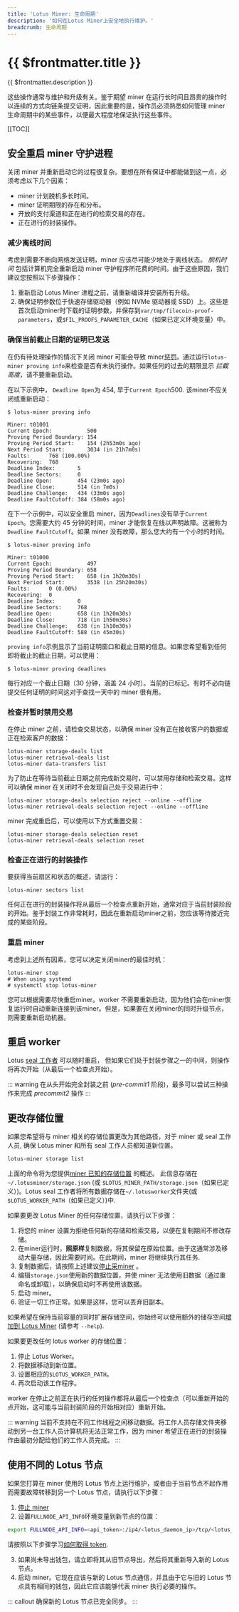 ```yaml
---
title: 'Lotus Miner: 生命周期'
description: '如何在Lotus Miner上安全地执行维护。'
breadcrumb: 生命周期
---
```


# {{ $frontmatter.title }}

{{ $frontmatter.description }}

这些操作通常与维护和升级有关。鉴于期望 miner 在运行长时间且昂贵的操作时以连续的方式向链条提交证明，因此重要的是，操作员必须熟悉如何管理 miner 生命周期中的某些事件，以便最大程度地保证执行这些事件。

[[TOC]]

## 安全重启 miner 守护进程

关闭 miner 并重新启动它的过程很复杂。要想在所有保证中都能做到这一点，必须考虑以下几个因素：

- miner 计划脱机多长时间。
- miner 证明期限的存在和分布。
- 开放的支付渠道和正在进行的检索交易的存在。
- 正在进行的封装操作。

### 减少离线时间

考虑到需要不断向网络发送证明，miner 应该尽可能少地处于离线状态。 _脱机时间_ 包括计算机完全重新启动 miner 守护程序所花费的时间。由于这些原因，我们建议您按照以下步骤操作：

1. 重新启动 Lotus Miner 进程之前，请重新编译并安装所有升级。
1. 确保证明参数位于快速存储驱动器（例如 NVMe 驱动器或 SSD）上。这些是首次启动miner时下载的证明参数，并保存到`var/tmp/filecoin-proof-parameters`，或`$FIL_PROOFS_PARAMETER_CACHE`（如果已定义环境变量）中。

### 确保当前截止日期的证明已发送

在仍有待处理操作的情况下关闭 miner 可能会导致 miner[惩罚](../slashing.md)。通过运行`lotus-miner proving info`来检查是否有未执行操作。如果任何的过去的期限显示 _拦截高度_，请不要重新启动。

在以下示例中， `Deadline Open`为 454, 早于`Current Epoch`500. 该miner不应关闭或重新启动：

```shell
$ lotus-miner proving info

Miner: t01001
Current Epoch:           500
Proving Period Boundary: 154
Proving Period Start:    154 (2h53m0s ago)
Next Period Start:       3034 (in 21h7m0s)
Faults:      768 (100.00%)
Recovering:  768
Deadline Index:       5
Deadline Sectors:     0
Deadline Open:        454 (23m0s ago)
Deadline Close:       514 (in 7m0s)
Deadline Challenge:   434 (33m0s ago)
Deadline FaultCutoff: 384 (58m0s ago)
```

在下一个示例中，可以安全重启 miner，因为`Deadlines`没有早于`Current Epoch`。您需要大约 45 分钟的时间，miner 才能恢复在线以声明故障。这被称为`Deadline FaultCutoff`。如果 miner 没有故障，那么您大约有一个小时的时间。

```shell
$ lotus-miner proving info

Miner: t01000
Current Epoch:           497
Proving Period Boundary: 658
Proving Period Start:    658 (in 1h20m30s)
Next Period Start:       3538 (in 25h20m30s)
Faults:      0 (0.00%)
Recovering:  0
Deadline Index:       0
Deadline Sectors:     768
Deadline Open:        658 (in 1h20m30s)
Deadline Close:       718 (in 1h50m30s)
Deadline Challenge:   638 (in 1h10m30s)
Deadline FaultCutoff: 588 (in 45m30s)
```

`proving info`示例显示了当前证明窗口和截止日期的信息。如果您希望看到任何即将截止的截止日期，可以使用：

```shell
$ lotus-miner proving deadlines
```

每行对应一个截止日期（30 分钟，涵盖 24 小时）。当前的已标记。有时不必向链提交任何证明的时间这对于查找一天中的 miner 很有用。

### 检查并暂时禁用交易

在停止 miner 之前，请检查交易状态，以确保 miner 没有正在接收客户的数据或正在检索客户的数据：

```shell
lotus-miner storage-deals list
lotus-miner retrieval-deals list
lotus-miner data-transfers list
```

为了防止在等待当前截止日期之前完成新交易时，可以禁用存储和检索交易。这样可以确保 miner 在关闭时不会发现自己处于交易进行中：

```shell
lotus-miner storage-deals selection reject --online --offline
lotus-miner retrieval-deals selection reject --online --offline
```

miner 完成重启后，可以使用以下方式重置交易：

```shell
lotus-miner storage-deals selection reset
lotus-miner retrieval-deals selection reset
```

### 检查正在进行的封装操作

要获得当前扇区和状态的概述，请运行：

```shell
lotus-miner sectors list
```

任何正在进行的封装操作将从最后一个检查点重新开始，通常对应于当前封装阶段的开始。鉴于封装工作非常耗时，因此在重新启动miner之前，您应该等待接近完成的某些阶段。

### 重启 miner

考虑到上述所有因素，您可以决定关闭miner的最佳时机：

```shell
lotus-miner stop
# When using systemd
# systemctl stop lotus-miner
```

您可以根据需要尽快重启miner。worker 不需要重新启动，因为他们会在miner恢复运行时自动重新连接到该miner。但是，如果要在关闭miner的同时升级节点，则需要重新启动机器。

## 重启 worker

Lotus [seal 工作者](seal-workers.md) 可以随时重启， 但如果它们处于封装步骤之一的中间，则操作将再次开始（从最后一个检查点开始）。

::: warning
在从头开始完全封装之前 (_pre-commit1_ 阶段)，最多可以尝试三种操作来完成 _precommit2_ 操作
:::

## 更改存储位置

如果您希望将与 miner 相关的存储位置更改为其他路径，对于 miner 或 seal 工作人员, 确保 Lotus miner 和所有 seal 工作人员都知道新位置。

```sh
lotus-miner storage list
```

上面的命令将为您提供[miner 已知的存储位置](custom-storage-layout.md) 的概述。 此信息存储在 `~/.lotusminer/storage.json` (或 `$LOTUS_MINER_PATH/storage.json`（如果已定义）)。Lotus seal 工作者将所有数据存储在`~/.lotusworker`文件夹(或 `$LOTUS_WORKER_PATH`（如果已定义）)中.

如果要更改 Lotus Miner 的任何存储位置，请执行以下步骤：

1. 将您的 miner 设置为拒绝任何新的存储和检索交易，以便在复制期间不修改存储。
2. 在miner运行时，**照原样**复制数据，将其保留在原始位置。由于这通常涉及移动大量存储，因此需要时间。在此期间，miner 将继续执行其任务.
3. 复制数据后，请按照上述建议[停止采miner](#safely-restarting-the-miner-daemon) 。
4. 编辑`storage.json`使用新的数据位置，并使 miner 无法使用旧数据（通过重命名或卸载），以确保启动时不再使用该数据。
5. 启动 miner。
6. 验证一切工作正常。如果是这样，您可以丢弃旧副本。

如果希望在保持当前容量的同时扩展存储空间，你始终可以使用额外的储存空间[增加到 Lotus Miner](custom-storage-layout.md) (请参考 `--help`).

如果要更改任何 lotus worker 的存储位置：

1. 停止 Lotus Worker。
2. 将数据移动到新位置。
3. 设置相应的`$LOTUS_WORKER_PATH`。
4. 再次启动该工作程序。

worker 在停止之前正在执行的任何操作都将从最后一个检查点（可以重新开始的点开始，这可能与当前封装阶段的开始相对应）重新开始。

::: warning
当前不支持在不同工作线程之间移动数据。将工作人员存储文件夹移动到另一台工作人员计算机将无法正常工作，因为 miner 希望正在进行的封装操作由最初分配给他们的工作人员完成。
:::

## 使用不同的 Lotus 节点

如果您打算在 miner 使用的 Lotus 节点上运行维护，或者由于当前节点不起作用而需要故障转移到另一个 Lotus 节点，请执行以下步骤：

1. [停止 miner](#safely-restarting-the-miner-daemon)
2. 设置`FULLNODE_API_INFO`环境变量到新节点的位置：

```sh
export FULLNODE_API_INFO=<api_token>:/ip4/<lotus_daemon_ip>/tcp/<lotus_daemon_port>/http
```

请按照以下步骤学习[如何取得 token](docs-zh/build/lotus/api-tokens.md).

3. 如果尚未导出钱包，请立即将其从旧节点导出，然后将其重新导入新的 Lotus 节点。
4. 启动 miner。它现在应该与新的 Lotus 节点通信，并且由于它与旧的 Lotus 节点具有相同的钱包，因此它应该能够代表 miner 执行必要的操作。

::: callout
确保新的 Lotus 节点已完全同步。
:::
